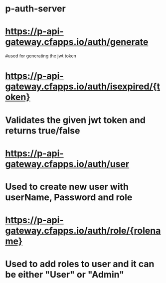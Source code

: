 # p-auth-server

# https://p-api-gateway.cfapps.io/auth/generate
#used for generating the jwt token

#  https://p-api-gateway.cfapps.io/auth/isexpired/{token}
# Validates the given jwt token and returns true/false

# https://p-api-gateway.cfapps.io/auth/user
# Used to create new user with userName, Password and role

#  https://p-api-gateway.cfapps.io/auth/role/{rolename}
# Used to add roles to user and it can be either "User" or "Admin"